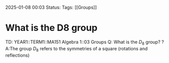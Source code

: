 2025-01-08 00:03
Status: 
Tags: [[Groups]]
# What is the D8 group

TD: YEAR1::TERM1::MA151 Algebra 1::03 Groups
Q: What is the $D_{8}$ group? 
?
A:The group $D_{8}$ refers to the symmetries of a square
(rotations and reflections)
<!--ID: 1736294674831-->
